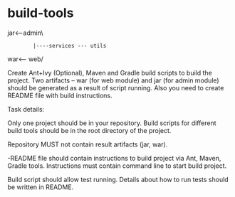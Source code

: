 # build-tools

jar<--admin\

			|----services --- utils

war<-- web/

Create Ant+Ivy (Optional), Maven and Gradle build scripts to build the project. Two artifacts – war (for web module) and
jar (for admin module) should be generated as a result of script running. Also you need to create README file with build
instructions.

Task details:

Only one project should be in your repository. Build scripts for different build tools should be in the root directory
of the project.

Repository MUST not contain result artifacts (jar, war).

-README file should contain instructions to build project via Ant, Maven, Gradle tools. Instructions must contain
command line to start build project.

Build script should allow test running. Details about how to run tests should be written in README.